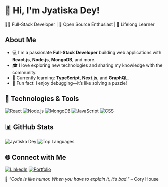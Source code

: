# 👋 Hi, I'm Jyatiska Dey!
👨‍💻 Full-Stack Developer | 🚀 Open Source Enthusiast | 🌟 Lifelong Learner

## About Me
- 💻 I'm a passionate **Full-Stack Developer** building web applications with **React.js**, **Node.js**, **MongoDB**, and more.
- 🎓 I love exploring new technologies and sharing my knowledge with the community.
- 🌱 Currently learning: **TypeScript**, **Next.js**, and **GraphQL**.
- 🚀 Fun fact: I enjoy debugging—it’s like solving a puzzle!

## 🔧 Technologies & Tools
![React](https://img.shields.io/badge/-React-61DAFB?logo=react&logoColor=white&style=flat)
![Node.js](https://img.shields.io/badge/-Node.js-339933?logo=node.js&logoColor=white&style=flat)
![MongoDB](https://img.shields.io/badge/-MongoDB-47A248?logo=mongodb&logoColor=white&style=flat)
![JavaScript](https://img.shields.io/badge/-JavaScript-F7DF1E?logo=javascript&logoColor=black&style=flat)
![CSS](https://img.shields.io/badge/-CSS-1572B6?logo=css3&logoColor=white&style=flat)


## 📊 GitHub Stats
![Jyatiska Dey](https://github-readme-stats.vercel.app/api?username=yourusername&show_icons=true&theme=radical)
![Top Languages](https://github-readme-stats.vercel.app/api/top-langs/?username=yourusername&layout=compact&theme=radical)

## 🌐 Connect with Me
[![LinkedIn](https://img.shields.io/badge/-LinkedIn-0077B5?logo=linkedin&logoColor=white&style=flat)](https://www.linkedin.com/in/jyatiskadey/)
[![Portfolio](https://img.shields.io/badge/-Portfolio-24292E?logo=githubpages&logoColor=white&style=flat)](https://myportfolio.ranchiitsolutions.in)

🌟 _"Code is like humor. When you have to explain it, it’s bad."_ – Cory House


